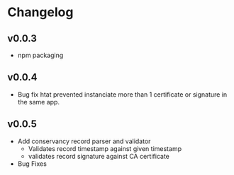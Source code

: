 # Changelog

## v0.0.3
- npm packaging

## v0.0.4
- Bug fix htat prevented instanciate more than 1 certificate or signature in the same app.

## v0.0.5
- Add conservancy record parser and validator
    + Validates record timestamp against given timestamp
    + validates record signature against CA certificate 
- Bug Fixes
